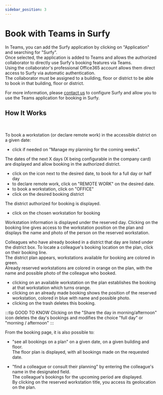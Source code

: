 ```yaml
---
sidebar_position: 3
---
```


# Book with Teams in Surfy

In Teams, you can add the Surfy application by clicking on "Application" and searching for "Surfy".<br />
Once selected, the application is added to Teams and allows the authorized collaborator to directly use Surfy's booking features via Teams.<br />
Using the collaborator's professional Office365 account allows them direct access to Surfy via automatic authentication.<br />
The collaborator must be assigned to a building, floor or district to be able to book in that building, floor or district.


For more information, please [contact us](https://www.surfy.pro/en-gb/contact) to configure Surfy and allow you to use the Teams application for booking in Surfy.

## How It Works


<Youtube code="56m9pJCDRps"/>

<br />
<br />
To book a workstation (or declare remote work) in the accessible district on a given date:

-   click if needed on "Manage my planning for the coming weeks".

The dates of the next X days (X being configurable in the company card) are displayed and allow booking in the authorized district.

-   click on the icon next to the desired date, to book for a full day or half day
-   to declare remote work, click on "REMOTE WORK" on the desired date.
-   to book a workstation, click on "OFFICE"
-   click on the desired booking district

The district authorized for booking is displayed.

-   click on the chosen workstation for booking

Workstation information is displayed under the reserved day.
Clicking on the booking line gives access to the workstation position on the plan and displays the name and photo of the person on the reserved workstation.

Colleagues who have already booked in a district that day are listed under the district box. To locate a colleague's booking location on the plan, click on their booking line.<br />
The district plan appears, workstations available for booking are colored in green.<br />
Already reserved workstations are colored in orange on the plan, with the name and possible photo of the colleague who booked.

-   clicking on an available workstation on the plan establishes the booking at that workstation which turns orange.
-   clicking on an already made booking shows the position of the reserved workstation, colored in blue with name and possible photo.
-   clicking on the trash deletes this booking.

:::tip GOOD TO KNOW
Clicking on the "Share the day in morning/afternoon" icon deletes the day's bookings and modifies the choice "full day" or "morning / afternoon"
:::

From the booking page, it is also possible to:

-   "see all bookings on a plan" on a given date, on a given building and floor.<br />
The floor plan is displayed, with all bookings made on the requested date.<br />

-   "find a colleague or consult their planning" by entering the colleague's name in the designated field.<br />
The colleague's bookings for the upcoming period are displayed.<br />
By clicking on the reserved workstation title, you access its geolocation on the plan.<br />
